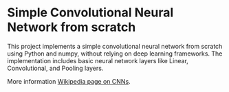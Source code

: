 # Simple Convolutional Neural Network from scratch

This project implements a simple convolutional neural network from scratch using Python and numpy, without relying on deep learning frameworks. The implementation includes basic neural network layers like Linear, Convolutional, and Pooling layers.



More information [Wikipedia page on CNNs](https://en.wikipedia.org/wiki/Convolutional_neural_network).
